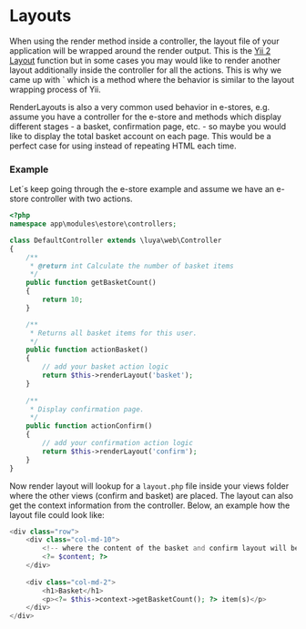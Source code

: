 # Layouts

When using the render method inside a controller, the layout file of your application will be wrapped around the render output. This is the [Yii 2 Layout](https://www.yiiframework.com/doc-2.0/guide-structure-views.html#layouts) function but in some cases you may would like to render another layout additionally inside the controller for all the actions. This is why we came up with <class name="luya\web\Controller" method="renderLayout" />` which is a method where the behavior is similar to the layout wrapping process of Yii.

RenderLayouts is also a very common used behavior in e-stores, e.g. assume you have a controller for the e-store and methods which display different stages - a basket, confirmation page, etc. - so maybe you would like to display the total basket account on each page. This would be a perfect case for using <class name="luya\web\Controller" method="renderLayout" /> instead of repeating HTML each time.

### Example

Let´s keep going through the e-store example and assume we have an e-store controller with two actions.

```php
<?php
namespace app\modules\estore\controllers;

class DefaultController extends \luya\web\Controller
{
    /**
     * @return int Calculate the number of basket items
     */
    public function getBasketCount()
    {
        return 10;
    }

    /**
     * Returns all basket items for this user.
     */
    public function actionBasket()
    {   
        // add your basket action logic
        return $this->renderLayout('basket');
    }
    
    /**
     * Display confirmation page.
     */
    public function actionConfirm()
    {
        // add your confirmation action logic
        return $this->renderLayout('confirm');
    }
}
```

Now render layout will lookup for a `layout.php` file inside your views folder where the other views (confirm and basket) are placed. The layout can also get the context information from the controller. Below, an example how the layout file could look like:

```php
<div class="row">
    <div class="col-md-10">
        <!-- where the content of the basket and confirm layout will be returned -->
        <?= $content; ?>
    </div>
    
    <div class="col-md-2">
        <h1>Basket</h1>
        <p><?= $this->context->getBasketCount(); ?> item(s)</p>
    </div>
</div>
```
